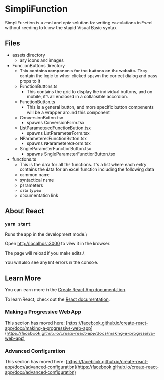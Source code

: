 
# SimpliFunction

SimpliFunction is a cool and epic solution for writing calculations in Excel without needing to know the stupid Visual Basic syntax.

## Files
- assets directory
	- any icons and images
- FunctionButtons directory
	- This contains components for the buttons on the website. They contain the logic to when clicked spawn the correct dialog and pass props to it
	- FunctionButtons.ts
		- This contains the grid to display the individual buttons, and on mobile, it's all enclosed in a collapsible accordion.
	- FunctionButton.ts
		- This is a general button, and more specific button components will be a wrapper around this component
	- ConversionButton.tsx
		- spawns ConversionForm.tsx
	- ListParameteredFunctionButton.tsx
		- spawns ListParameterForm.tsx
	- NParameteredFunctionButton.tsx
		- spawns NParameteredForm.tsx
	- SingleParameterFunctionButton.tsx
		- spawns SingleParameterFunctionButton.tsx
- functions.ts
	- This is the data for all the functions. It's a list where each entry contains the data for an excel function including the following data
	- common name
	- syntactical name
	- parameters
	- data types
	- documentation link
	

## About React

  

### `yarn start`

  

Runs the app in the development mode.\

Open [http://localhost:3000](http://localhost:3000) to view it in the browser.

  

The page will reload if you make edits.\

You will also see any lint errors in the console.

  

## Learn More

  

You can learn more in the [Create React App documentation](https://facebook.github.io/create-react-app/docs/getting-started).

  

To learn React, check out the [React documentation](https://reactjs.org/).

  

### Making a Progressive Web App

  

This section has moved here: [https://facebook.github.io/create-react-app/docs/making-a-progressive-web-app](https://facebook.github.io/create-react-app/docs/making-a-progressive-web-app)

  

### Advanced Configuration

  

This section has moved here: [https://facebook.github.io/create-react-app/docs/advanced-configuration](https://facebook.github.io/create-react-app/docs/advanced-configuration)
